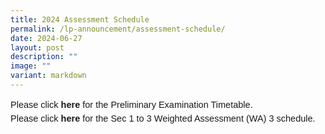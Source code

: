 ```yaml
---
title: 2024 Assessment Schedule
permalink: /lp-announcement/assessment-schedule/
date: 2024-06-27
layout: post
description: ""
image: ""
variant: markdown
---
```

<p style="font-family:sans-serif;font-size:14.5px;">Please click <a href="https://drive.google.com/drive/folders/16h5oT-KPTrggpJGUMKP9gwWr6e1iU5Wc?usp=sharing" style="font-size:14.5px; line-height:1.5;font-family:sans-serif;font-weight:bold;text-decoration: none;"> here</a> for the Preliminary Examination Timetable.</p>

<p style="font-family:sans-serif;font-size:14.5px;margin-top:-15px;">Please click <a href="https://drive.google.com/drive/folders/1qk5P17ELOvW6FcxY2gZyS8NPXOtu5s7o?usp=sharing" style="font-size:14.5px; line-height:1.5;font-family:sans-serif;font-weight:bold;text-decoration: none;"> here</a> for the Sec 1 to 3 Weighted Assessment (WA) 3 schedule.</p>